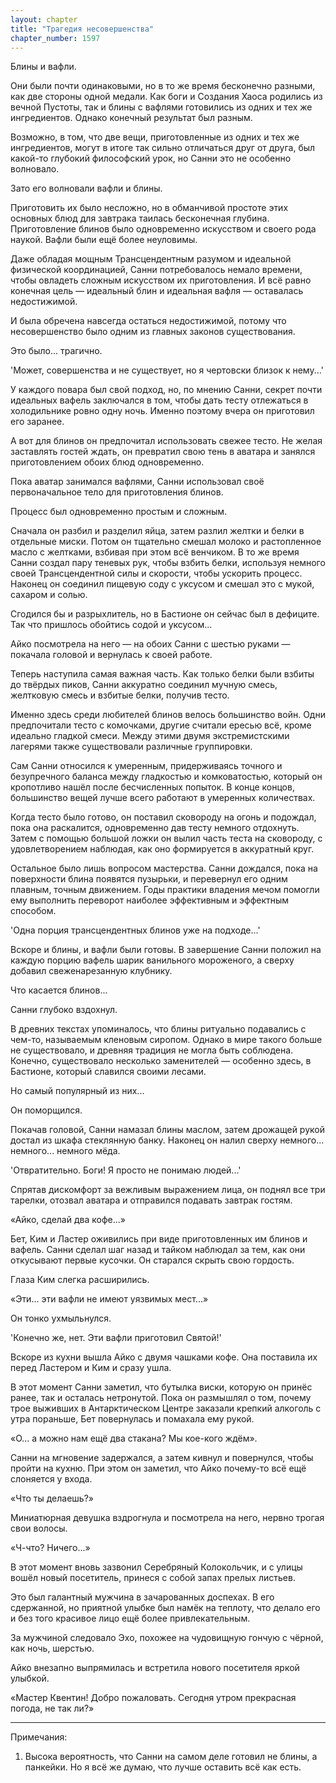 ```yaml
---
layout: chapter
title: "Трагедия несовершенства"
chapter_number: 1597
---
```




Блины и вафли.

Они были почти одинаковыми, но в то же время бесконечно разными, как две стороны одной медали. Как боги и Создания Хаоса родились из вечной Пустоты, так и блины с вафлями готовились из одних и тех же ингредиентов. Однако конечный результат был разным.

Возможно, в том, что две вещи, приготовленные из одних и тех же ингредиентов, могут в итоге так сильно отличаться друг от друга, был какой-то глубокий философский урок, но Санни это не особенно волновало.

Зато его волновали вафли и блины.

Приготовить их было несложно, но в обманчивой простоте этих основных блюд для завтрака таилась бесконечная глубина. Приготовление блинов было одновременно искусством и своего рода наукой. Вафли были ещё более неуловимы.

Даже обладая мощным Трансцендентным разумом и идеальной физической координацией, Санни потребовалось немало времени, чтобы овладеть сложным искусством их приготовления. И всё равно конечная цель — идеальный блин и идеальная вафля — оставалась недостижимой.

И была обречена навсегда остаться недостижимой, потому что несовершенство было одним из главных законов существования.

Это было... трагично.

'Может, совершенства и не существует, но я чертовски близок к нему...'

У каждого повара был свой подход, но, по мнению Санни, секрет почти идеальных вафель заключался в том, чтобы дать тесту отлежаться в холодильнике ровно одну ночь. Именно поэтому вчера он приготовил его заранее.

А вот для блинов он предпочитал использовать свежее тесто. Не желая заставлять гостей ждать, он превратил свою тень в аватара и занялся приготовлением обоих блюд одновременно.

Пока аватар занимался вафлями, Санни использовал своё первоначальное тело для приготовления блинов.

Процесс был одновременно простым и сложным.

Сначала он разбил и разделил яйца, затем разлил желтки и белки в отдельные миски. Потом он тщательно смешал молоко и растопленное масло с желтками, взбивая при этом всё венчиком. В то же время Санни создал пару теневых рук, чтобы взбить белки, используя немного своей Трансцендентной силы и скорости, чтобы ускорить процесс. Наконец он соединил пищевую соду с уксусом и смешал это с мукой, сахаром и солью.

Сгодился бы и разрыхлитель, но в Бастионе он сейчас был в дефиците. Так что пришлось обойтись содой и уксусом...

Айко посмотрела на него — на обоих Санни с шестью руками — покачала головой и вернулась к своей работе.

Теперь наступила самая важная часть. Как только белки были взбиты до твёрдых пиков, Санни аккуратно соединил мучную смесь, желтковую смесь и взбитые белки, получив тесто.

Именно здесь среди любителей блинов велось большинство войн. Одни предпочитали тесто с комочками, другие считали ересью всё, кроме идеально гладкой смеси. Между этими двумя экстремистскими лагерями также существовали различные группировки.

Сам Санни относился к умеренным, придерживаясь точного и безупречного баланса между гладкостью и комковатостью, который он кропотливо нашёл после бесчисленных попыток. В конце концов, большинство вещей лучше всего работают в умеренных количествах.

Когда тесто было готово, он поставил сковороду на огонь и подождал, пока она раскалится, одновременно дав тесту немного отдохнуть. Затем с помощью большой ложки он вылил часть теста на сковороду, с удовлетворением наблюдая, как оно формируется в аккуратный круг.

Остальное было лишь вопросом мастерства. Санни дождался, пока на поверхности блина появятся пузырьки, и перевернул его одним плавным, точным движением. Годы практики владения мечом помогли ему выполнить переворот наиболее эффективным и эффектным способом.

'Одна порция трансцендентных блинов уже на подходе...'

Вскоре и блины, и вафли были готовы. В завершение Санни положил на каждую порцию вафель шарик ванильного мороженого, а сверху добавил свеженарезанную клубнику.

Что касается блинов...

Санни глубоко вздохнул.

В древних текстах упоминалось, что блины ритуально подавались с чем-то, называемым кленовым сиропом. Однако в мире такого больше не существовало, и древняя традиция не могла быть соблюдена. Конечно, существовало несколько заменителей — особенно здесь, в Бастионе, который славился своими лесами.

Но самый популярный из них...

Он поморщился.

Покачав головой, Санни намазал блины маслом, затем дрожащей рукой достал из шкафа стеклянную банку. Наконец он налил сверху немного... немного... немного мёда.

'Отвратительно. Боги! Я просто не понимаю людей...'

Спрятав дискомфорт за вежливым выражением лица, он поднял все три тарелки, отозвал аватара и отправился подавать завтрак гостям.

«Айко, сделай два кофе...»

Бет, Ким и Ластер оживились при виде приготовленных им блинов и вафель. Санни сделал шаг назад и тайком наблюдал за тем, как они откусывают первые кусочки. Он старался скрыть свою гордость.

Глаза Ким слегка расширились.

«Эти... эти вафли не имеют уязвимых мест...»

Он тонко ухмыльнулся.

'Конечно же, нет. Эти вафли приготовил Святой!'

Вскоре из кухни вышла Айко с двумя чашками кофе. Она поставила их перед Ластером и Ким и сразу ушла.

В этот момент Санни заметил, что бутылка виски, которую он принёс ранее, так и осталась нетронутой. Пока он размышлял о том, почему трое выживших в Антарктическом Центре заказали крепкий алкоголь с утра пораньше, Бет повернулась и помахала ему рукой.

«О... а можно нам ещё два стакана? Мы кое-кого ждём».

Санни на мгновение задержался, а затем кивнул и повернулся, чтобы пройти на кухню. При этом он заметил, что Айко почему-то всё ещё слоняется у входа.

«Что ты делаешь?»

Миниатюрная девушка вздрогнула и посмотрела на него, нервно трогая свои волосы.

«Ч-что? Ничего...»

В этот момент вновь зазвонил Серебряный Колокольчик, и с улицы вошёл новый посетитель, принеся с собой запах прелых листьев.

Это был галантный мужчина в зачарованных доспехах. В его сдержанной, но приятной улыбке был намёк на теплоту, что делало его и без того красивое лицо ещё более привлекательным.

За мужчиной следовало Эхо, похожее на чудовищную гончую с чёрной, как ночь, шерстью.

Айко внезапно выпрямилась и встретила нового посетителя яркой улыбкой.

«Мастер Квентин! Добро пожаловать. Сегодня утром прекрасная погода, не так ли?»

***

Примечания:

1. Высока вероятность, что Санни на самом деле готовил не блины, а панкейки. Но я всё же думаю, что лучше оставить всё как есть.

